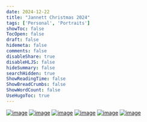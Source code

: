```yaml
---
date: 2024-12-22
title: "Jannett Christmas 2024"
tags: ['Personal', 'Portraits']
showToc: false
TocOpen: false
draft: false
hidemeta: false
comments: false
disableShare: true
disableHLJS: false
hideSummary: false
searchHidden: true
ShowReadingTime: false
ShowBreadCrumbs: false
ShowWordCount: false
UseHugoToc: true
---
```


[![image](https://imagedelivery.net/CPeYnfG3H67PTArKG8mvEA/2b7cb62f-836f-43a5-8821-d8501f095f00/public)](https://imagedelivery.net/CPeYnfG3H67PTArKG8mvEA/2b7cb62f-836f-43a5-8821-d8501f095f00/public)
[![image](https://imagedelivery.net/CPeYnfG3H67PTArKG8mvEA/92393235-60e8-4d4d-a4d9-6463c6fc7800/public)](https://imagedelivery.net/CPeYnfG3H67PTArKG8mvEA/92393235-60e8-4d4d-a4d9-6463c6fc7800/public)
[![image](https://imagedelivery.net/CPeYnfG3H67PTArKG8mvEA/236cec58-0c2a-4645-48d2-af0e31207e00/public)](https://imagedelivery.net/CPeYnfG3H67PTArKG8mvEA/236cec58-0c2a-4645-48d2-af0e31207e00/public)
[![image](https://imagedelivery.net/CPeYnfG3H67PTArKG8mvEA/28bccb0e-8279-412e-2ab4-80d073999d00/public)](https://imagedelivery.net/CPeYnfG3H67PTArKG8mvEA/28bccb0e-8279-412e-2ab4-80d073999d00/public)
[![image](https://imagedelivery.net/CPeYnfG3H67PTArKG8mvEA/3a404202-09a7-45f5-7703-5cd40e5e5900/public)](https://imagedelivery.net/CPeYnfG3H67PTArKG8mvEA/3a404202-09a7-45f5-7703-5cd40e5e5900/public)
[![image](https://imagedelivery.net/CPeYnfG3H67PTArKG8mvEA/99f3f85c-f897-446b-ddc4-6dbd57d2ad00/public)](https://imagedelivery.net/CPeYnfG3H67PTArKG8mvEA/99f3f85c-f897-446b-ddc4-6dbd57d2ad00/public)
